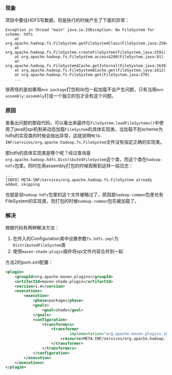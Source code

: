 ### 现象

项目中要往HDFS写数据，但是执行的时候产生了下面的异常：

```
Exception in thread "main" java.io.IOException: No FileSystem for scheme: hdfs
    at org.apache.hadoop.fs.FileSystem.getFileSystemClass(FileSystem.java:2584)
    at org.apache.hadoop.fs.FileSystem.createFileSystem(FileSystem.java:2591)
    at org.apache.hadoop.fs.FileSystem.access$200(FileSystem.java:91)
    at org.apache.hadoop.fs.FileSystem$Cache.getInternal(FileSystem.java:2630)
    at org.apache.hadoop.fs.FileSystem$Cache.get(FileSystem.java:2612)
    at org.apache.hadoop.fs.FileSystem.get(FileSystem.java:370)
    ...
```

很奇怪的是如果用`mvn package`打包和lib包一起加载不会产生问题，只有当用`mvn assembly:assembly`打成一个独立的包才会有这个问题。

### 原因

查看出问题的那段代码，可以看出来最终在`FileSystem.loadFileSystems()`中使用了java的spi机制来动态加载`FileSystem`的具体实现类，当加载不到scheme为hdfs的实现类的时候会抛出异常，这就说明`META-INF/services/org.apache.hadoop.fs.FileSystem`文件没有指定正确的实现类。

那hdfs的具体实现类是哪个呢？经过查询是`org.apache.hadoop.hdfs.DistributedFileSystem`这个类，而这个类在`hadoop-hdfs`包里。同时在用assembly打包的时候观察到这样一段日志：

```
...
[INFO] META-INF/services/org.apache.hadoop.fs.FileSystem already added, skipping
```

也就是说`hadoop-hdfs`包里的这个文件被略过了，原因是`hadoop-common`包里也有FileSystem的实现类，而打包的时候`hadoop-common`包先被加载了。

### 解决

根据代码有两种解决方法：

1. 在传入的Configuration类中设置参数`fs.hdfs.impl`为`DistributedFileSystem`类
2. 使用`maven-shade-plugin`插件将spi文件内容合并到一起

方法2的pom.xml配置：

```xml
<plugin>
	<groupId>org.apache.maven.plugins</groupId>
	<artifactId>maven-shade-plugin</artifactId>
	<version>1.4</version>
	<executions>
		<execution>
			<phase>package</phase>
			<goals>
				<goal>shade</goal>
			</goals>
			<configuration>
				<transformers>
					<transformer
							implementation="org.apache.maven.plugins.shade.resource.AppendingTransformer">
						<resource>META-INF/services/org.apache.hadoop.fs.FileSystem</resource>
					</transformer>
				</transformers>
			</configuration>
		</execution>
	</executions>
</plugin>
```

